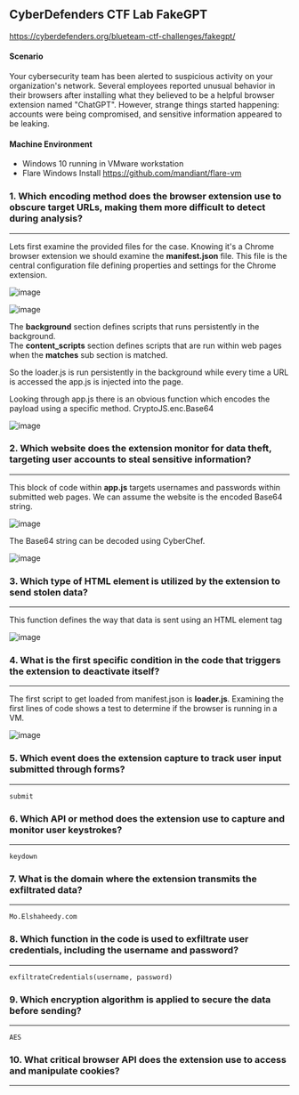 CyberDefenders CTF Lab FakeGPT
---

https://cyberdefenders.org/blueteam-ctf-challenges/fakegpt/

#### Scenario

Your cybersecurity team has been alerted to suspicious activity on your organization's network. Several employees reported unusual behavior in their browsers after installing what they believed to be a helpful browser extension named "ChatGPT". However, strange things started happening: accounts were being compromised, and sensitive information appeared to be leaking.


#### Machine Environment 

- Windows 10 running in VMware workstation
- Flare Windows Install https://github.com/mandiant/flare-vm


### 1.  Which encoding method does the browser extension use to obscure target URLs, making them more difficult to detect during analysis?
---
Lets first examine the provided files for the case.  Knowing it's a Chrome browser extension we should examine the **manifest.json** file.  This file is the central configuration file defining properties and settings for the Chrome extension.  

![image](https://github.com/user-attachments/assets/110df5f3-9819-4231-bf05-cf9deef0d6ff)

![image](https://github.com/user-attachments/assets/90a0f1a4-1438-4300-8ad6-b324cf211bee)

	
The **background** section defines scripts that runs persistently in the background.  
The **content_scripts** section defines scripts that are run within web pages when the **matches** sub section is matched.

So the loader.js is run persistently in the background while every time a URL is accessed the app.js is injected into the page.  
	
 Looking through app.js there is an obvious function which encodes the payload using a specific method.  CryptoJS.enc.Base64

 ![image](https://github.com/user-attachments/assets/e681dbc7-e914-4977-89a6-2a27cb5492a9)

	

### 2.  Which website does the extension monitor for data theft, targeting user accounts to steal sensitive information?
---
This block of code within **app.js** targets usernames and passwords within submitted web pages.  We can assume the website is the encoded Base64 string.

![image](https://github.com/user-attachments/assets/60084172-6527-47d8-9908-b56072c31083)


The Base64 string can be decoded using CyberChef.

![image](https://github.com/user-attachments/assets/2f688c79-7f6a-40a0-a1e9-7dc2b056980d)


### 3.  Which type of HTML element is utilized by the extension to send stolen data?
---
This function defines the way that data is sent using an HTML element tag

![image](https://github.com/user-attachments/assets/7532460f-a428-41dd-87b6-b0e38d50a1c5)


### 4.  What is the first specific condition in the code that triggers the extension to deactivate itself?
---
The first script to get loaded from manifest.json is **loader.js**.  Examining the first lines of code shows a test to determine if the browser is running in a VM.

![image](https://github.com/user-attachments/assets/057ee8b8-a119-4657-a8c7-606e081069c0)



### 5.  Which event does the extension capture to track user input submitted through forms?
---

	submit

### 6.  Which API or method does the extension use to capture and monitor user keystrokes?
---

	keydown


### 7.  What is the domain where the extension transmits the exfiltrated data?
---

	Mo.Elshaheedy.com

### 8.  Which function in the code is used to exfiltrate user credentials, including the username and password?
---

	exfiltrateCredentials(username, password)


### 9.  Which encryption algorithm is applied to secure the data before sending?
---

	AES

### 10.  What critical browser API does the extension use to access and manipulate cookies?
---




